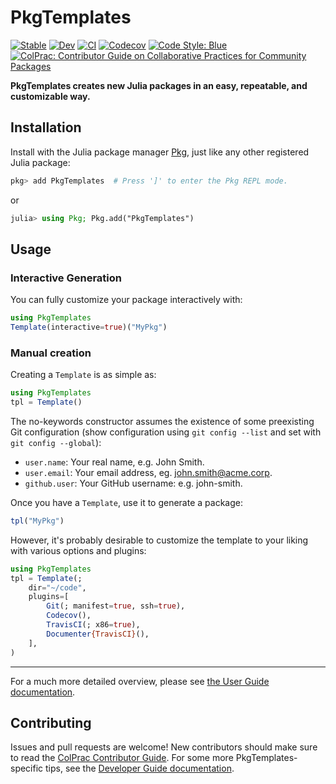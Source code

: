# PkgTemplates

[![Stable](https://img.shields.io/badge/docs-stable-blue.svg)](https://juliaci.github.io/PkgTemplates.jl/stable)
[![Dev](https://img.shields.io/badge/docs-dev-blue.svg)](https://juliaci.github.io/PkgTemplates.jl/dev)
[![CI](https://github.com/JuliaCI/PkgTemplates.jl/workflows/CI/badge.svg?branch=master)](https://github.com/JuliaCI/PkgTemplates.jl/actions/workflows/CI.yml?query=branch%3Amaster)
[![Codecov](https://codecov.io/gh/JuliaCI/PkgTemplates.jl/branch/master/graph/badge.svg?token=WsGRSymBmZ)](https://codecov.io/gh/JuliaCI/PkgTemplates.jl)
[![Code Style: Blue](https://img.shields.io/badge/code%20style-blue-4495d1.svg)](https://github.com/invenia/BlueStyle)
[![ColPrac: Contributor Guide on Collaborative Practices for Community Packages](https://img.shields.io/badge/ColPrac-Contributor%20Guide-blueviolet)](https://github.com/SciML/ColPrac)

**PkgTemplates creates new Julia packages in an easy, repeatable, and customizable way.**

## Installation

Install with the Julia package manager [Pkg](https://pkgdocs.julialang.org/), just like any other registered Julia package:

```jl
pkg> add PkgTemplates  # Press ']' to enter the Pkg REPL mode.
```
or
```jl
julia> using Pkg; Pkg.add("PkgTemplates")
```

## Usage

### Interactive Generation

You can fully customize your package interactively with:

```jl
using PkgTemplates
Template(interactive=true)("MyPkg")
```

### Manual creation

Creating a `Template` is as simple as:

```jl
using PkgTemplates
tpl = Template()
```

The no-keywords constructor assumes the existence of some preexisting Git configuration (show configuration using `git config --list` and set with `git config --global`):

- `user.name`: Your real name, e.g. John Smith.
- `user.email`: Your email address, eg. john.smith@acme.corp.
- `github.user`: Your GitHub username: e.g. john-smith.

Once you have a `Template`, use it to generate a package:

```jl
tpl("MyPkg")
```

However, it's probably desirable to customize the template to your liking with various options and plugins:

```jl
using PkgTemplates
tpl = Template(;
    dir="~/code",
    plugins=[
        Git(; manifest=true, ssh=true),
        Codecov(),
        TravisCI(; x86=true),
        Documenter{TravisCI}(),
    ],
)
```

---

For a much more detailed overview, please see [the User Guide documentation](https://juliaci.github.io/PkgTemplates.jl/stable/user/).

## Contributing

Issues and pull requests are welcome!
New contributors should make sure to read the [ColPrac Contributor Guide](https://github.com/SciML/ColPrac).
For some more PkgTemplates-specific tips, see the [Developer Guide documentation](https://juliaci.github.io/PkgTemplates.jl/stable/developer/).
